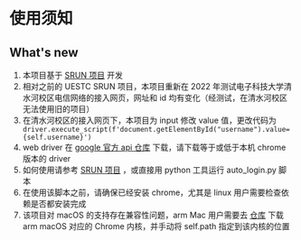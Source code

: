 # 使用须知
## What's new
1. 本项目基于 [SRUN 项目](https://github.com/RManLuo/srun_auto_login) 开发
2. 相对之前的 UESTC SRUN 项目，本项目重新在 2022 年测试电子科技大学清水河校区电信网络的接入网页，网址和 id 均有变化（经测试，在清水河校区无法使用旧的项目）
3. 在清水河校区的接入网页下，本项目为 input 修改 value 值，更改代码为 ` driver.execute_script(f'document.getElementById("username").value={self.username}')`
4. web driver 在 [google 官方 api 仓库](http://chromedriver.storage.googleapis.com/index.html) 下载，请下载等于或低于本机 chrome 版本的 driver
5. 如何使用请参考 [SRUN 项目](https://github.com/RManLuo/srun_auto_login) ，或直接用 python 工具运行 auto_login.py 脚本
6. 在使用该脚本之前，请确保已经安装 chrome，尤其是 linux 用户需要检查依赖是否都安装完成
7. 该项目对 macOS 的支持存在兼容性问题，arm Mac 用户需要去 [仓库](http://chromedriver.storage.googleapis.com/index.html) 下载 arm macOS 对应的 Chrome 内核，并手动将 self.path 指定到该内核的位置
